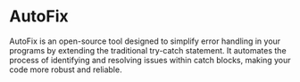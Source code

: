 # AutoFix
AutoFix  is an open-source tool designed to simplify error handling in your programs by extending the traditional try-catch statement. It automates the process of identifying and resolving issues within catch blocks, making your code more robust and reliable.
